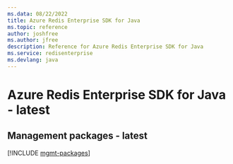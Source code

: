 ```yaml
---
ms.data: 08/22/2022
title: Azure Redis Enterprise SDK for Java
ms.topic: reference
author: joshfree
ms.author: jfree
description: Reference for Azure Redis Enterprise SDK for Java
ms.service: redisenterprise
ms.devlang: java
---
```

# Azure Redis Enterprise SDK for Java - latest

## Management packages - latest
[!INCLUDE [mgmt-packages](redis-enterprise-mgmt-index.md)]